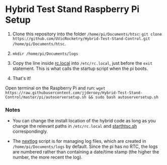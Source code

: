 # Hybrid Test Stand Raspberry Pi Setup

 1. Clone this repository into the folder `/home/pi/Documents/htsc`:
 `git clone https://github.com/UVicRocketry/Hybrid-Test-Stand-Control.git /home/pi/Documents/htsc`.
 
 1. `mkdir /home/pi/Documents/logs`
 
 1. Copy the line inside [rc.local](rc.local) into `/etc/rc.local`, just before the `exit` statement.
 This is what calls the startup script when the pi boots.
 
 1. That's it!
 
Open terminal on the Raspberry Pi and run: `wget https://raw.githubusercontent.com/jjderooy/Hybrid-Test-Stand-Control/master/pi/autoserversetup.sh && sudo bash autoserversetup.sh`
 
### Notes

 - You can change the install location of the hybrid code as long as you change the relevant paths in `/etc/rc.local`
 and [starthtsc.sh](starthtsc.sh) correspondingly.
 
 - The [nextlog](nextlog.py) script is for managing log files, which are created in `/home/pi/Documents/logs` by
 default. Since the pi has no RTC, the logs are numbered rather than containing a date/time stamp (the higher the
 number, the more recent the log).
